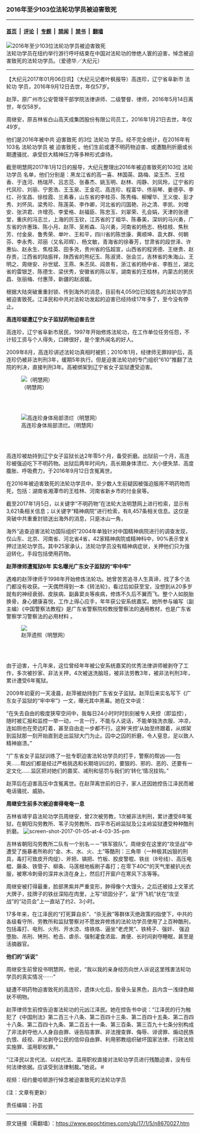 ### 2016年至少103位法轮功学员被迫害致死

---

#### [首页](../../../..?n8670027) &nbsp;|&nbsp; [评论](../../../../../epoch-comment?n8670027) &nbsp;|&nbsp; [专题](../../../../../epoch-special?n8670027) &nbsp;|&nbsp; [禁闻](../../../../../epoch-news?n8670027) &nbsp;|&nbsp; [禁书](../../../../../books?n8670027) &nbsp;|&nbsp; [翻墙](https://github.com/gfw-breaker/nogfw/blob/master/README.md?n8670027)


<div><img alt="2016年至少103位法轮功学员被迫害致死" class="attachment-djy_600_400 size-djy_600_400 wp-post-image" src="https://i.epochtimes.com/assets/uploads/2017/01/1-34.jpg"/>
<div class="caption">
 法轮功学员在纽约举行游行呼吁结束在中国对法轮功的惨绝人寰的迫害，悼念被迫害致死的法轮功学员。（爱德华／大纪元）
</div></div><hr/><div class="post_content" id="artbody" itemprop="articleBody">
 <!-- article content begin -->
 <p>
  【大纪元2017年01月06日讯】（大纪元记者叶枫报导）高连珍，辽宁省阜新市
  <ok href="https://www.epochtimes.com/gb/tag/%E6%B3%95%E8%BD%AE%E5%8A%9F.html">
   法轮功
  </ok>
  学员，2016年9月12日去世，年仅57岁。
 </p>
 <p>
  赵萍，原广州市公安管理干部学院法律讲师、二级警督、律师，2016年5月14日离世，年仅58岁。
 </p>
 <p>
  周继安，原吉林省白山高天成集团股份有限公司员工，2016年1月21日去世，年仅49岁。
 </p>
 <p>
  他们是2016年被中共
  <ok href="https://www.epochtimes.com/gb/tag/%E8%BF%AB%E5%AE%B3%E8%87%B4%E6%AD%BB.html">
   迫害致死
  </ok>
  的3位
  <ok href="https://www.epochtimes.com/gb/tag/%E6%B3%95%E8%BD%AE%E5%8A%9F.html">
   法轮功
  </ok>
  学员。经不完全统计，在2016年有103名
  <ok href="https://www.epochtimes.com/gb/tag/%E6%B3%95%E8%BD%AE%E5%8A%9F%E5%AD%A6%E5%91%98.html">
   法轮功学员
  </ok>
  被
  <ok href="https://www.epochtimes.com/gb/tag/%E8%BF%AB%E5%AE%B3%E8%87%B4%E6%AD%BB.html">
   迫害致死
  </ok>
  。他们生前或遭不明药物迫害、或遭酷刑折磨或长期遭骚扰、承受巨大精神压力等多种形式虐待。
 </p>
 <p>
  截至明慧网2017年1月12日的报导，大纪元整理出2016年被迫害致死的103位
  <ok href="https://www.epochtimes.com/gb/tag/%E6%B3%95%E8%BD%AE%E5%8A%9F%E5%AD%A6%E5%91%98.html">
   法轮功学员
  </ok>
  名单，他们分别是：黑龙江省的高一喜、林国英、路梅、梁玉杰、王桂香、于连河、杨瑞芹、吕志范、张春杰、姚玉明、赵林、闯静、刘凤玲，辽宁省的代凤珍、刘丽、宁恩浩、王玉泉、王金花、高连珍、程富华、佟丽琴、姜德亭、李红、孙宝昌、徐桂霞、兰素春，山东省的李桂芬、陈秀梅、柳耀华、王义俊、彭才秀、刘怀凤、梁秀珍、陈莲英、李作卿，河北省的闫国艳、孙之清、李凯、刘增安、张洪君、许增亮、李爱格、赵福臣、陈忠玉、刘翠荣、孔会娟，天津的张德堂，重庆的冯志兰，上海的厉玉钦，江苏省的丁祖华、陈春美，深圳的马兴勇，广东省的许惠珠、陈小月、赵萍、吴彬森、马兴勇，河南省的杨志、杨桂枝、焦秋芳、付金泉、鲁秀荣、单叶、王和平，四川省的陈世康、黄顺坤、袁大群、何朝芬、李永秀、邓丽（又名邓辉）、杨文敏，青海省的徐春芳，甘肃省的段世泽、许惠仙、赵永生、焦桂英、田多尧，贵州省的伍超宣，山西省的程贤德、王继贵、赵存贵，江西省的陆振祥，陕西省的熊纪玉、陈淑贤、张会兰，吉林省的朱海山、王明之、周继安、孙世斌、王燕、朱丕凤、阎景有，浙江省的杨中省、李胜兰，湖北省的雷银芝、陈德生、梁伏秀，安徽省的陈以军，湖南省的王桂林，内蒙古的房庆昌、张丽梅、付惠萍，新疆的赵淑媛。
 </p>
 <p>
  根据大陆突破重重封锁、传到海外的消息，目前有4,059位已知姓名的法轮功学员被迫害致死。江泽民和中共对法轮功发起的迫害已经持续17年多了，至今没有停止。
 </p>
 <p>
  <strong>
   高连珍疑遭辽宁女子监狱药物迫害去世
  </strong>
 </p>
 <p>
  高连珍，辽宁省阜新市居民，1997年开始修炼法轮功，在工作单位任劳任怨，不计较工资与个人得失，口碑很好，是个里外闻名的好人。
 </p>
 <p>
  2009年8月，高连珍讲述法轮功真相时被抓；2010年1月，经律师无罪辩护后，高连珍仍被非法判刑3年，缓期5年执行。但是迫害法轮功的专门组织“610”推翻了法院的判决，直接判刑3年。高被绑架到辽宁省女子监狱遭受迫害。
 </p>
 <figure aria-describedby="caption-attachment-8670462" class="wp-caption aligncenter" id="attachment_8670462" style="width: 450px">
  <ok href=" https://i.epochtimes.com/assets/uploads/2017/01/Screen-Shot-2017-01-05-at-1.27.00-PM-450x212.png" rel="noreferrer noopener" target="_blank">
   <img alt="（明慧网）" class="wp-image-8670462 size-medium" src="https://i.epochtimes.com/assets/uploads/2017/01/Screen-Shot-2017-01-05-at-1.27.00-PM-450x212.png"/>
  </ok>
  <br/><figcaption class="wp-caption-text" id="caption-attachment-8670462">
   （明慧网）
  </figcaption><br/>
 </figure><br/>
 <figure aria-describedby="caption-attachment-8670836" class="wp-caption aligncenter" id="attachment_8670836" style="width: 396px">
  <ok href=" https://i.epochtimes.com/assets/uploads/2017/01/Screen-Shot-2017-01-05-at-4.11.49-PM-1.png" rel="noreferrer noopener" target="_blank">
   <img alt="高连珍身体局部溃烂（明慧网）" class="size-full wp-image-8670836" src="https://i.epochtimes.com/assets/uploads/2017/01/Screen-Shot-2017-01-05-at-4.11.49-PM-1.png"/>
  </ok>
  <br/><figcaption class="wp-caption-text" id="caption-attachment-8670836">
   高连珍身体局部溃烂。（明慧网）
  </figcaption><br/>
 </figure><br/>
 <p>
  高连珍被劫持到辽宁女子监狱长达2年零5个月，备受折磨。出狱前一个月，高连珍被强迫吃下不明药物。出狱后两年时间内，高长期身体溃烂、大小便失禁、高度腹胀、呼吸费力，于2016年9月12日含冤离世。
 </p>
 <p>
  在2016年被迫害致死的法轮功学员中，至少数人生前疑因被强迫服用不明药物而死，包括：湖南省湘潭市的王桂林、河南省新乡市的付金泉等。
 </p>
 <p>
  截至2017年1月5日，以关键字“不明药物”在法轮大法明慧网上进行检索，显示有3,621条相关信息；以关键字“精神病院”进行检索，有8,457条相关信息。这仅是突破中共重重封锁送出海外的消息，只是冰山一角，
 </p>
 <p>
  海外“追查迫害法轮功国际组织”2004年单独针对中国精神病院进行的调查发现，仅山东、北京、河南省、河北省4省，42家精神病院或精神科中，90%表示曾关押过法轮功学员。其中25家承认，法轮功学员没有精神病症状，关押他们只为强迫转化，手段包括使用药物。
 </p>
 <p>
  <strong>
   赵萍律师遭冤狱6年 实名曝光广东女子监狱的“牢中牢”
  </strong>
 </p>
 <p>
  遇难的赵萍律师于1998年开始修炼法轮功。她曾苦苦追寻人生真谛，找了多个法门都没有收获。一天偶然得到一本《转法轮》，看过后如获至宝，没想到从20多岁就有的神经衰弱、皮肤病、副鼻窦炎等疾病，修炼不久后不翼而飞。整个人如脱胎换骨，身心健康喜悦，工作上得心应手，年年获公安系统嘉奖。她所参与编写（副主编）《中国警察法教程》是广东省警察院校教授警察法的通用教材，也是广东省警察学习警察法的必用材料 。
 </p>
 <figure class="wp-caption aligncenter" style="width: 300px">
  <ok href="https://www.minghui.org/mh/article_images/2016-9-8-minghui-guangzhou-zhaoping.jpg" target="_blank">
   <img class="" src="https://www.minghui.org/mh/article_images/2016-9-8-minghui-guangzhou-zhaoping.jpg"/>
  </ok>
  <br/><figcaption class="wp-caption-text">
   赵萍遗照（明慧网）
  </figcaption><br/>
 </figure><br/>
 <p>
  由于迫害，十几年来，这位曾经年年被公安系统嘉奖的优秀法律讲师被剥夺了工作，多次被抄家、非法关押，4次被送洗脑班，被非法劳教3年，被非法判刑3年，累计遭受6年冤狱。
 </p>
 <p>
  2009年初夏的一天凌晨，赵萍被劫持到广东省女子监狱。赵萍后来实名写下《广东女子监狱的“牢中牢”》一文，曝光其中黑幕。她在文中说：
 </p>
 <p>
  “在失去自由的极度狭窄空间中，我每日24小时时时刻刻被专人夹控（即监控），随时被汇报和监控一举一动，一言一行，不能与人说话，不能单独洗衣服、冲凉，连如厕也在旁边盯着，甚至自由走一步都不行。这种‘夹控’从始至终跟着，从绑架到监狱那一刻开始直到走出监狱大门为止。囚中之囚的折磨，令人窒息，足以致人精神崩溃。”
 </p>
 <p>
  “广东省女子监狱训练了一批专职迫害法轮功学员的打手，警察的帮凶——包夹……帮凶们都是经过严格挑选和长期培训过的，要狠的、邪的、恶的、还要有一定文化……监区把对她们的嘉奖、减刑和惩罚与我们的‘转化’情况挂钩。”
 </p>
 <p>
  赵萍后在迫害高压中含冤离世。在赵萍离世前的日子，家人还因她控告江泽民而被电话骚扰、威胁。
 </p>
 <p>
  <strong>
   周继安生前多次被迫害得奄奄一息
  </strong>
 </p>
 <p>
  吉林省靖宇县法轮功学员周继安，曾2次被劳教，1次被非法判刑，累计遭受8年冤狱，在朝阳沟劳教所、苇子沟劳教所、四平市石岭监狱及公主岭监狱遭受种种酷刑折磨。
  <img alt="screen-shot-2017-01-05-at-4-03-35-pm" class="aligncenter size-full wp-image-8670455" src="https://i.epochtimes.com/assets/uploads/2017/01/Screen-Shot-2017-01-05-at-4.03.35-PM.png"/>
 </p>
 <p>
  吉林省朝阳沟劳教所二队有一个别名－－“铁军狼队”。周继安在这里的“攻坚战”中遭受了施暴者所称的“金、木、水、火、土”等酷刑：三角带（一种极其凶狠的刑具，毒打可致皮开肉绽）、斧把、镐把、竹板、胶皮警棍、铁丝（8号线）、高压电棍、藤条、铁管子、柳条、马莲根地板刷子毒打；在零下40C°的天气里被扒光衣服，被寒冷刺骨的深井水浇在身上，然后打开窗户在寒风下冻等等。
 </p>
 <p>
  周继安被打得最重，脸部黑紫并严重变形，肿得像个大馒头，之后还被挂上文革式大牌子，挂牌子的铁丝深陷在肉里，上写“顽固分子”，呈“开飞机”状在“攻坚战”的“动员会”上一直站了约2、3小时。
 </p>
 <p>
  17多年来，在江泽民的“打死算自杀”、“杀无赦”等群体灭绝政策的指使下，中共的各级看守所、劳教所和监狱警察对不愿放弃修炼的法轮功学员使用了上百种酷刑，包括毒打、电刑、火刑、开水烫、烙铁烙、逼坐“老虎凳”、铁椅子、强奸、 强迫堕胎、吊刑、铐刑、枪击、虐杀、强制灌食浓盐、粪便、长时间剥夺睡眠，甚至是活摘器官。
 </p>
 <p>
  <strong>
   他们的“诉说”
  </strong>
 </p>
 <p>
  周继安生前曾投书明慧网，他说，“我以我的亲身经历向世人诉说这里残害法轮功学员的真实情况⋯⋯”
 </p>
 <p>
  疑遭不明药物迫害致死的高连珍，遗体火化后，股骨头呈黑色，且内含一浅绿色糊状不明物。
 </p>
 <p>
  赵萍律师生前控告迫害法轮功的元凶江泽民。她在控告书中说：“江泽民的行为触犯了《中国刑法》第二百三十八条、第二百四十三条、第二百四十五条、第二百四十八条、第二百四十九条、第二百五十一条、第三百条、第三百九十七条分别构成 了非法剥夺他人人身自由罪、诬告陷害罪、非法搜查罪、侮辱、诽谤罪、煽动民族仇恨、歧视、非法剥夺公民的信仰自由罪、利用邪教组织破坏国家法律、行政法规实施罪、滥用职权罪。”
 </p>
 <p>
  “江泽民以言代法、以权代法、滥用职权直接对法轮功学员进行残酷迫害，没有任何法律依据。应该受到法律制裁。”她说。＃
 </p>
 <p>
  <ok href="http://www.youmaker.com/video/b5-5Hwk.html">
   视频：纽约曼哈顿游行悼念被迫害致死的法轮功学员
  </ok>
 </p>
 <p>
  (注：文章有更新）
 </p>
 <p>
  责任编辑：孙芸
 </p>
 <!-- article content end -->
 <div id="below_article_ad">
 </div>
</div>


---

原文链接（需翻墙）：https://www.epochtimes.com/gb/17/1/5/n8670027.htm